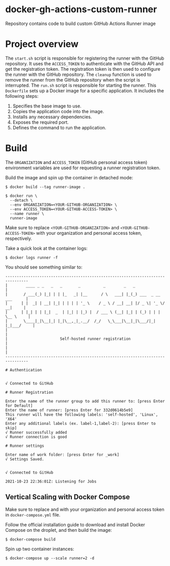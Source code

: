 # docker-gh-actions-custom-runner
Repository contains code to build custom GitHub Actions Runner image

# Project overview

The  `start.sh`  script is responsible for registering the runner with the GitHub repository. It uses the  `ACCESS_TOKEN`  to authenticate with the GitHub API and get the registration token. The registration token is then used to configure the runner with the GitHub repository. 
The  `cleanup`  function is used to remove the runner from the GitHub repository when the script is interrupted. 
The  `run.sh`  script is responsible for starting the runner. 
This `Dockerfile` sets up a Docker image for a specific application. It includes the following steps:
1. Specifies the base image to use.
2. Copies the application code into the image.
3. Installs any necessary dependencies.
4. Exposes the required port.
5. Defines the command to run the application.


# Build

The `ORGANIZATION` and `ACCESS_TOKEN` (GitHub personal access token) environment variables are used for requesting a runner registration token.

Build the image and spin up the container in detached mode:

```
$ docker build --tag runner-image .

$ docker run \
  --detach \
  --env ORGANIZATION=<YOUR-GITHUB-ORGANIZATION> \
  --env ACCESS_TOKEN=<YOUR-GITHUB-ACCESS-TOKEN> \
  --name runner \
  runner-image
```
Make sure to replace `<YOUR-GITHUB-ORGANIZATION>` and `<YOUR-GITHUB-ACCESS-TOKEN>` with your organization and personal access token, respectively.

Take a quick look at the container logs:

```
$ docker logs runner -f
```

You should see something similar to:

```
--------------------------------------------------------------------------------
|        ____ _ _   _   _       _          _        _   _                      |
|       / ___(_) |_| | | |_   _| |__      / \   ___| |_(_) ___  _ __  ___      |
|      | |  _| | __| |_| | | | | '_ \    / _ \ / __| __| |/ _ \| '_ \/ __|     |
|      | |_| | | |_|  _  | |_| | |_) |  / ___ \ (__| |_| | (_) | | | \__ \     |
|       \____|_|\__|_| |_|\__,_|_.__/  /_/   \_\___|\__|_|\___/|_| |_|___/     |
|                                                                              |
|                       Self-hosted runner registration                        |
|                                                                              |
--------------------------------------------------------------------------------

# Authentication


√ Connected to GitHub

# Runner Registration

Enter the name of the runner group to add this runner to: [press Enter for Default]
Enter the name of runner: [press Enter for 332d0614b5e9]
This runner will have the following labels: 'self-hosted', 'Linux', 'X64'
Enter any additional labels (ex. label-1,label-2): [press Enter to skip]
√ Runner successfully added
√ Runner connection is good

# Runner settings

Enter name of work folder: [press Enter for _work]
√ Settings Saved.


√ Connected to GitHub

2021-10-23 22:36:01Z: Listening for Jobs
```


## Vertical Scaling with Docker Compose

Make sure to replace <YOUR-GITHUB-ORGANIZATION> and <YOUR-GITHUB-ACCESS-TOKEN> with your organization and personal access token in `docker-compose.yml` file.

Follow the official installation guide to download and install Docker Compose on the droplet, and then build the image:

```
$ docker-compose build
```

Spin up two container instances:

```
$ docker-compose up --scale runner=2 -d
```
